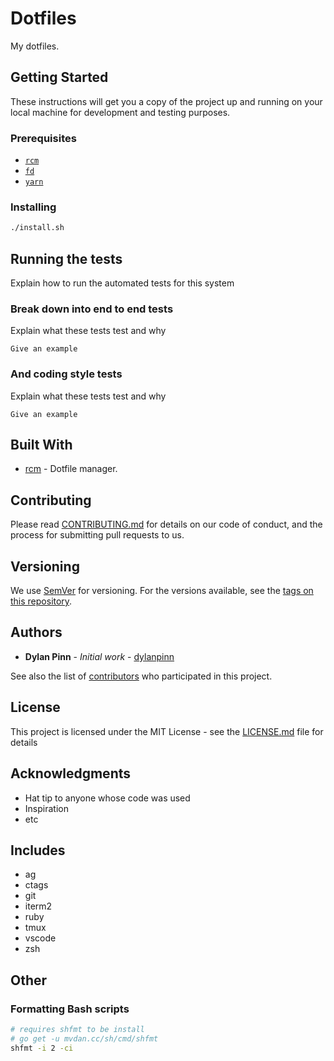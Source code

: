 # Dotfiles

My dotfiles.

## Getting Started

These instructions will get you a copy of the project up and running on your local machine for development and testing purposes.

### Prerequisites

* [`rcm`](https://github.com/thoughtbot/rcm)
* [`fd`](https://github.com/sharkdp/fd)
* [`yarn`](https://yarnpkg.com/en/)

### Installing

```bash
./install.sh
```

## Running the tests

Explain how to run the automated tests for this system

### Break down into end to end tests

Explain what these tests test and why

```
Give an example
```

### And coding style tests

Explain what these tests test and why

```
Give an example
```

## Built With

* [rcm](https://github.com/thoughtbot/rcm) - Dotfile manager.

## Contributing

Please read [CONTRIBUTING.md](https://gist.github.com/PurpleBooth/b24679402957c63ec426) for details on our code of conduct, and the process for submitting pull requests to us.

## Versioning

We use [SemVer](http://semver.org/) for versioning. For the versions available, see the [tags on this repository](https://github.com/dylanpinn/dotfiles/tags).

## Authors

* **Dylan Pinn** - *Initial work* - [dylanpinn](https://github.com/dylanpinn)

See also the list of [contributors](https://github.com/dylanpinn/dotfiles/contributors) who participated in this project.

## License

This project is licensed under the MIT License - see the [LICENSE.md](LICENSE.md) file for details

## Acknowledgments

* Hat tip to anyone whose code was used
* Inspiration
* etc

## Includes

- ag
- ctags
- git
- iterm2
- ruby
- tmux
- vscode
- zsh

## Other

### Formatting Bash scripts

```bash
# requires shfmt to be install
# go get -u mvdan.cc/sh/cmd/shfmt
shfmt -i 2 -ci
```
